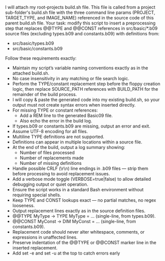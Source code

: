 I will attach my root-projects build.sh file.  This file is called from a project sub-folder's build.sh file with the three command line params (PROJECT, TARGET_TYPE, and IMAGE_NAME) referenced in the source code of this parent build.sh file.
Your task: modify this script to insert a preprocessing step that replaces @@TYPE and @@CONST references in src/basic/*.b09 source files (excluding types.b09 and constants.b09) with definitions from:
- src/basic/types.b09
- src/basic/constants.b09

Follow these requirements exactly:

- Maintain my script’s variable naming conventions exactly as in the attached build.sh.
- No case insensitivity in any matching or file search logic.
- Perform the TYPE/constant replacement step before the floppy creation logic, then replace SOURCE_PATH references with BUILD_PATH for the remainder of the build process.
- I will copy & paste the generated code into my existing build.sh, so your output must not create syntax errors when inserted directly.
- For missing TYPE or constant references:
  - Add a REM line to the generated Basic09 file.
  - Also echo the error in the build log.
- If types.b09 or constants.b09 are missing, output an error and exit.
- Assume UTF-8 encoding for all files.
- Multiline TYPE definitions are not supported.
- Definitions can appear in multiple locations within a source file.
- At the end of the build, output a log summary showing:
  - Number of files processed
  - Number of replacements made
  - Number of missing definitions
- Handle possible CRLF (\r\n) line endings in .b09 files — strip them before processing to avoid replacement issues.
- Add a verbose mode toggle (VERBOSE=true|false) to allow detailed debugging output or quiet operation.
- Ensure the script works in a standard Bash environment without requiring special shells.
- Keep TYPE and CONST lookups exact — no partial matches, no regex looseness.
- Output replacement lines exactly as in the source definition files.
- @@TYPE MyType → TYPE MyType = ... (single-line, from types.b09).
- @@CONST MyConst → DIM MyConst = ... (single-line, from constants.b09).
- Replacement code should never alter whitespace, comments, or expressions in unaffected lines.
- Preserve indentation of the @@TYPE or @@CONST marker line in the inserted replacement.
- Add set -e and set -u at the top to catch errors early